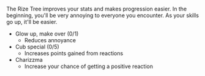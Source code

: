 The Rize Tree improves your stats and makes progression easier. In the beginning, you'll be very annoying to everyone you encounter. As your skills go up, it'll be easier.

- Glow up, make over (0/1)
	- Reduces annoyance
- Cub special (0/5)
	- Increases points gained from reactions
- Charizzma
	- Increase your chance of getting a positive reaction


